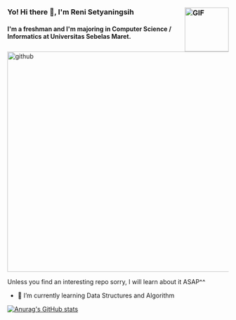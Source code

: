### <img align='right' alt='GIF' src='https://user-images.githubusercontent.com/70735803/121033131-1c7fd300-c7d6-11eb-9395-cd0dd67dce43.gif' width='100' height='100' />
### Yo! Hi there 👋, I'm Reni Setyaningsih
#### I'm a freshman and I'm majoring in Computer Science / Informatics at Universitas Sebelas Maret.


[<img src='https://user-images.githubusercontent.com/70735803/121027106-e724b680-c7d0-11eb-96de-2d4d3a73c8bc.jpg' alt='github' width='1000' height='500'>](https://github.com/faqirilmu31) 


Unless you find an interesting repo sorry, I will learn about it ASAP^^


- 🌱 I’m currently learning Data Structures and Algorithm 




[![Anurag's GitHub stats](https://github-readme-stats.vercel.app/api?username=faqirilmu31)](https://github.com/faqirilmu31/github-readme-stats)

<!--
**faqirilmu31/faqirilmu31** is a ✨ _special_ ✨ repository because its `README.md` (this file) appears on your GitHub profile.

Here are some ideas to get you started:

- 🔭 I’m currently working on ...
- 🌱 I’m currently learning ...
- 👯 I’m looking to collaborate on ...
- 🤔 I’m looking for help with ...
- 💬 Ask me about ...
- 📫 How to reach me: ...
- 😄 Pronouns: ...
- ⚡ Fun fact: ...
-->
